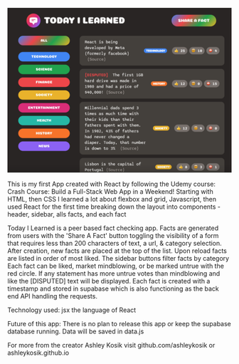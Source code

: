 <img src="Screen Shot 2023-06-17 at 4.05.37 PM.png" 
alt="Today I Learned App Page" /></a>

This is my first App created with React by following the Udemy course: Crash Course: Build a Full-Stack Web App in a Weekend!
Starting with HTML, then CSS I learned a lot about flexbox and grid, 
Javascript, then used React for the first time breaking down the layout into components - header, sidebar, alls facts, and each fact

Today I Learned is a peer based fact checking app.
Facts are generated from users with the 'Share A Fact' button toggling the visibility of a form that requires less than 200 characters of text, a url, & category selection. After creation, new facts are placed at the top of the list. Upon reload facts are listed in order of most liked.
The sidebar buttons filter facts by category
Each fact can be liked, market mindblowing, or be marked untrue with the red circle. If any statement has more untrue votes than mindblowing and like the [DISPUTED] text will be displayed.
Each fact is created with a timestamp and stored in supabase which is also functioning as the back end API handling the requests.

Technology used:
jsx the language of React

Future of this app: There is no plan to release this app or keep the supabase database running. Data will be saved in data.js

For more from the creator Ashley Kosik visit github.com/ashleykosik or ashleykosik.github.io


